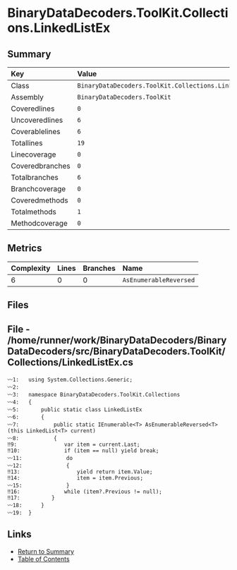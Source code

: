 ﻿# BinaryDataDecoders.ToolKit.Collections.LinkedListEx

## Summary

| Key             | Value                                                 |
| :-------------- | :---------------------------------------------------- |
| Class           | `BinaryDataDecoders.ToolKit.Collections.LinkedListEx` |
| Assembly        | `BinaryDataDecoders.ToolKit`                          |
| Coveredlines    | `0`                                                   |
| Uncoveredlines  | `6`                                                   |
| Coverablelines  | `6`                                                   |
| Totallines      | `19`                                                  |
| Linecoverage    | `0`                                                   |
| Coveredbranches | `0`                                                   |
| Totalbranches   | `6`                                                   |
| Branchcoverage  | `0`                                                   |
| Coveredmethods  | `0`                                                   |
| Totalmethods    | `1`                                                   |
| Methodcoverage  | `0`                                                   |

## Metrics

| Complexity | Lines | Branches | Name                   |
| :--------- | :---- | :------- | :--------------------- |
| 6          | 0     | 0        | `AsEnumerableReversed` |

## Files

## File - /home/runner/work/BinaryDataDecoders/BinaryDataDecoders/src/BinaryDataDecoders.ToolKit/Collections/LinkedListEx.cs

```CSharp
〰1:   using System.Collections.Generic;
〰2:   
〰3:   namespace BinaryDataDecoders.ToolKit.Collections
〰4:   {
〰5:       public static class LinkedListEx
〰6:       {
〰7:           public static IEnumerable<T> AsEnumerableReversed<T>(this LinkedList<T> current)
〰8:           {
‼9:               var item = current.Last;
‼10:              if (item == null) yield break;
〰11:              do
〰12:              {
‼13:                  yield return item.Value;
‼14:                  item = item.Previous;
〰15:              }
‼16:              while (item?.Previous != null);
‼17:          }
〰18:      }
〰19:  }
```

## Links

* [Return to Summary](Summary.md)
* [Table of Contents](../TOC.md)

